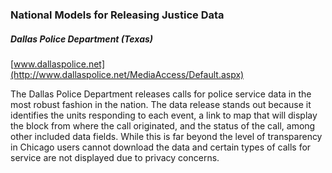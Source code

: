### National Models for Releasing Justice Data

##### Dallas Police Department (Texas)
[www.dallaspolice.net](http://www.dallaspolice.net/MediaAccess/Default.aspx)  

The Dallas Police Department releases calls for police service data in the most robust fashion in the nation.  The data release stands out because it identifies the units responding to each event, a link to map that will display the block from where the call originated, and the status of the call, among other included data fields.  While this is far beyond the level of transparency in Chicago users cannot download the data and certain types of calls for service are not displayed due to privacy concerns.
